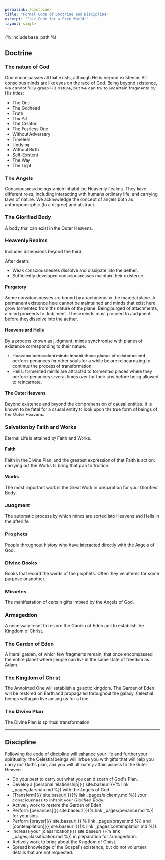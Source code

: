 ```yaml
---
permalink: /doctrine/
title: "Formal Code of Doctrine and Discipline"
excerpt: "Free Code for a Free World!"
layout: single
---
```


{% include base_path %}

## Doctrine

### The nature of God
God encompasses all that exists,
although He is beyond existence.
All conscious minds are like eyes on the face of God.
Being beyond existence,
we cannot fully grasp His nature,
but we can try to ascertain fragments by His titles:
- The One
- The Godhead
- Truth
- The All
- The Creator
- The Fearless One
- Without Adversary
- Timeless
- Undying
- Without Birth
- Self-Existent
- The Way
- The Light

### The Angels
Consciousness beings which inhabit the Heavenly Realms.
They have different roles, including interacting with humans ordinary life, and carrying laws of nature.
We acknowledge the concept of angels both as anthropomorphic (to a degree) and abstract.

### The Glorified Body
A body that can exist in the Outer Heavens.

### Heavenly Realms
Includes dimensions beyond the third.

After death:
- Weak consciousnesses dissolve and dissipate into the aether.
- Sufficiently developed consciousnesses maintain their existence.

#### Purgatory
Some consciousnesses are bound by attachments to the material plane.
A permanent existence here cannot be maintained and minds that exist here grow tormented from the nature of the plane.
Being purged of attachments, a mind proceeds to Judgment.
These minds must proceed to Judgment before they dissolve into the aether.

#### Heavens and Hells
By a process known as judgment, minds synchronize with planes of existence corresponding to their nature.
- Heavens: benevolent minds inhabit these planes of existence and perform penances for other souls for a while before reincarnating to continue the process of transformation.
- Hells: tormented minds are attracted to tormented places where they perform penances several times over for their sins before being allowed to reincarnate.

####  The Outer Heavens
Beyond existence and beyond the comprehension of causal entities.
It is known to be fatal for a causal entity to look upon the true form of beings of the Outer Heavens.

### Salvation by Faith and Works
Eternal Life is attained by Faith and Works.

#### Faith
Faith in the Divine Plan, and the greatest expression of that Faith is action: carrying out the Works to bring that plan to fruition.

#### Works
The most important work is the Great Work in preparation for your Glorified Body.

### Judgment
The automatic process by which minds are sorted into Heavens and Hells in the afterlife.

### Prophets
People throughout history who have interacted directly with the Angels of God.

### Divine Books
Books that record the words of the prophets. Often they've altered for some purpose or another.

### Miracles
The manifestation of certain gifts imbued by the Angels of God.

### Armageddon
A necessary reset to restore the Garden of Eden and to establish the Kingdom of Christ.

### The Garden of Eden
A literal garden, of which few fragments remain, that once encompassed the entire planet where people can live in the same state of freedom as Adam.

### The Kingdom of Christ
The Annointed One will establish a galactic kingdom.
The Garden of Eden will be restored on Earth and propagated throughout the galaxy.
Celestial beings will again live among us for a time.

### The Divine Plan
The Divine Plan is spiritual transformation.

---

## Discipline

Following the code of discipline will enhance your life and further your spirituality:
the Celestial beings will imbue you with gifts that will help you carry out God's plan,
and you will ultimately attain access to the Outer Heaven.

- Do your best to carry out what you can discern of God's Plan.
- Develop a [personal relationship]({{ site.baseurl }}{% link _pages/darshan.md %}) with the Angels of God.
- [Transform]({{ site.baseurl }}{% link _pages/alchemy.md %}) your consciousness to inhabit your Glorified Body.
- Actively work to restore the Garden of Eden.
- Perform [penances]({{ site.baseurl }}{% link _pages/penance.md %}) for your sins.
- Perform [prayer]({{ site.baseurl }}{% link _pages/prayer.md %}) and [contemplation]({{ site.baseurl }}{% link _pages/contemplation.md %}).
- Increase your [classification]({{ site.baseurl }}{% link _pages/classification.md %}) in preparation for Armageddon.
- Actively work to bring about the Kingdom of Christ.
- Spread knowledge of the Gospel's existence, but do not volunteer details that are not requested.

